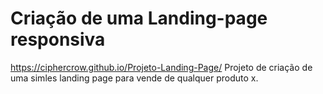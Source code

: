 # Criação de uma Landing-page responsiva

 https://ciphercrow.github.io/Projeto-Landing-Page/
 Projeto de criação de uma simles landing page para vende de qualquer produto x.
